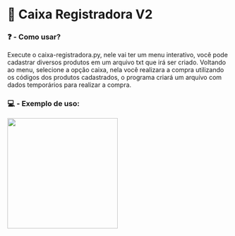 # 🛒 Caixa Registradora V2

### ❓ - Como usar?

Execute o caixa-registradora.py, nele vai ter um menu interativo, você pode cadastrar diversos produtos em um arquivo txt que irá ser criado. Voltando ao menu, selecione a opção
caixa, nela você realizara a compra utilizando os códigos dos produtos cadastrados, o programa criará um arquivo com dados temporários para realizar a compra.

### 💻 - Exemplo de uso:

<img align="center" height="250em" src="https://cdn.discordapp.com/attachments/728041550067531812/938203733513347132/unknown.png"/>
